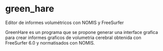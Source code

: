 # green_hare
Editor de informes volumétricos con NOMIS y FreeSurfer

GreenHare es un programa que se propone generar una interface grafica para crear informes graficos de volumetria cerebral obtenida con FreeSurfer 6.0 y normatisados con NOMIS.


